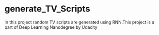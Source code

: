 # generate_TV_Scripts
In this project random TV scripts are generated using RNN.This project is a part of Deep Learning Nanodegree by Udacity
